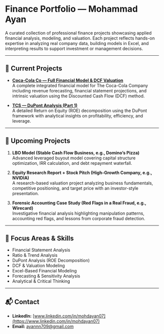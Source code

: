 # Finance Portfolio — Mohammad Ayan

A curated collection of professional finance projects showcasing applied financial analysis, modeling, and valuation. Each project reflects hands-on expertise in analyzing real company data, building models in Excel, and interpreting results to support investment or management decisions.

---

## 📂 Current Projects

- [**Coca-Cola Co — Full Financial Model & DCF Valuation**](CocaCola-Financial-Model/CocaCola-Financial-Model-and-DCF.pdf)  
  A complete integrated financial model for The Coca-Cola Company including revenue forecasting, financial statement projections, and intrinsic valuation using the Discounted Cash Flow (DCF) method.

- [**TCS — DuPont Analysis (Part 1)**](DuPont-TCS-Part1/TCS-DuPont-Analysis-Part1.pdf)  
  A detailed Return on Equity (ROE) decomposition using the DuPont framework with analytical insights on profitability, efficiency, and leverage.

---

## 🚧 Upcoming Projects

1. **LBO Model (Stable Cash Flow Business, e.g., Domino’s Pizza)**  
   Advanced leveraged buyout model covering capital structure optimization, IRR calculation, and debt repayment waterfall.  

2. **Equity Research Report + Stock Pitch (High-Growth Company, e.g., NVIDIA)**  
   A research-based valuation project analyzing business fundamentals, competitive positioning, and target price with an investor-style presentation.  

3. **Forensic Accounting Case Study (Red Flags in a Real Fraud, e.g., Wirecard)**  
   Investigative financial analysis highlighting manipulation patterns, accounting red flags, and lessons from corporate fraud detection.

---

## 🎯 Focus Areas & Skills

- Financial Statement Analysis  
- Ratio & Trend Analysis  
- DuPont Analysis (ROE Decomposition)  
- DCF & Valuation Modeling  
- Excel-Based Financial Modeling  
- Forecasting & Sensitivity Analysis  
- Analytical & Critical Thinking  

---

## 📬 Contact

- **LinkedIn:** [www.linkedin.com/in/mohdayan07](https://www.linkedin.com/in/mohdayan07)  
- **Email:** ayannn709@gmail.com  
